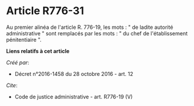 # Article R776-31

Au premier alinéa de l'article R. 776-19, les mots : " de ladite autorité administrative " sont remplacés par les mots : " du
chef de l'établissement pénitentiaire ".

**Liens relatifs à cet article**

_Créé par_:

  - Décret n°2016-1458 du 28 octobre 2016 - art. 12

_Cite_:

  - Code de justice administrative - art. R776-19 (V)
